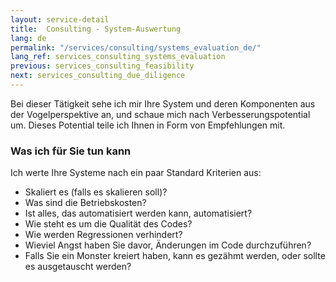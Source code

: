 ```yaml
---
layout: service-detail
title:  Consulting - System-Auswertung
lang: de
permalink: "/services/consulting/systems_evaluation_de/"
lang_ref: services_consulting_systems_evaluation
previous: services_consulting_feasibility
next: services_consulting_due_diligence
---
```

Bei dieser Tätigkeit sehe ich mir Ihre System und deren Komponenten aus der Vogelperspektive an, und schaue mich nach Verbesserungspotential um. Dieses Potential teile ich Ihnen in Form von Empfehlungen mit.

### Was ich für Sie tun kann
Ich werte Ihre Systeme nach ein paar Standard Kriterien aus:
- Skaliert es (falls es skalieren soll)?
- Was sind die Betriebskosten?
- Ist alles, das automatisiert werden kann, automatisiert?
- Wie steht es um die Qualität des Codes?
- Wie werden Regressionen verhindert?
- Wieviel Angst haben Sie davor, Änderungen im Code durchzuführen?
- Falls Sie ein Monster kreiert haben, kann es gezähmt werden, oder sollte es ausgetauscht werden?

